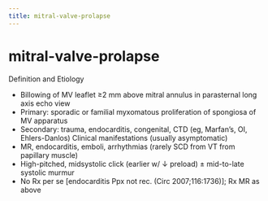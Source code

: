 ```yaml
---
title: mitral-valve-prolapse
---
```

# mitral-valve-prolapse
Definition and Etiology
* Billowing of MV leaflet ≥2 mm above mitral annulus in parasternal long axis echo view
* Primary: sporadic or familial myxomatous proliferation of spongiosa of MV apparatus
* Secondary: trauma, endocarditis, congenital, CTD (eg, Marfan’s, OI, Ehlers-Danlos)
Clinical manifestations (usually asymptomatic)
* MR, endocarditis, emboli, arrhythmias (rarely SCD from VT from papillary muscle)
* High-pitched, midsystolic click (earlier w/ ↓ preload) ± mid-to-late systolic murmur
* No Rx per se [endocarditis Ppx not rec. (Circ 2007;116:1736)]; Rx MR as above


